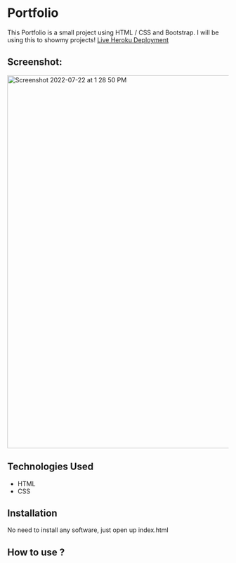 # Portfolio
This Portfolio is a small project using HTML / CSS and Bootstrap. I will be using this to showmy projects!
[Live Heroku Deployment](https://portfolio-sujeet.herokuapp.com/)
## Screenshot:
 <img width="848" alt="Screenshot 2022-07-22 at 1 28 50 PM" src="https://user-images.githubusercontent.com/107241919/180392443-a5861d05-74db-4e5b-ad1d-19fcd911676e.png">

## Technologies Used
* HTML
* CSS
## Installation
No need to install any software, just open up index.html
## How to use ?
